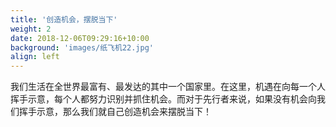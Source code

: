 ```yaml
---
title: '创造机会，摆脱当下'
weight: 2
date: 2018-12-06T09:29:16+10:00
background: 'images/纸飞机22.jpg'
align: left
---
```


我们生活在全世界最富有、最发达的其中一个国家里。在这里，机遇在向每一个人挥手示意，每个人都努力识别并抓住机会。而对于先行者来说，如果没有机会向我们挥手示意，那么我们就自己创造机会来摆脱当下！

